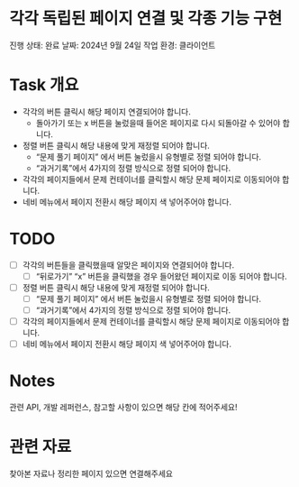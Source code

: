 # 각각 독립된 페이지 연결 및 각종 기능 구현

진행 상태: 완료
날짜: 2024년 9월 24일
작업 환경: 클라이언트

# Task 개요

- 각각의 버튼 클릭시 해당 페이지 연결되어야 합니다.
    - 돌아가기 또는 x 버튼을 눌렀을때 들어온 페이지로 다시 되돌아갈 수 있어야 합니다.
- 정렬 버튼 클릭시 해당 내용에 맞게 재정렬 되어야 합니다.
    - “문제 풀기 페이지” 에서 버튼 눌렀을시 유형별로 정렬 되어야 합니다.
    - “과거기록”에서  4가지의 정렬 방식으로 정렬 되어야 합니다.
- 각각의 페이지들에서 문제 컨테이너를 클릭할시 해당 문제 페이지로 이동되어야 합니다.
- 네비 메뉴에서 페이지 전환시 해당 페이지 색 넣어주어야 합니다.

# TODO

- [ ]  각각의 버튼들을 클릭했을때 알맞은 페이지와 연결되어야 합니다.
    - [ ]  “뒤로가기” “x” 버튼을 클릭했을 경우 들어왔던 페이지로 이동 되어야 합니다.
- [ ]  정렬 버튼 클릭시 해당 내용에 맞게 재정렬 되어야 합니다.
    - [ ]  “문제 풀기 페이지” 에서 버튼 눌렀을시 유형별로 정렬 되어야 합니다.
    - [ ]  “과거기록”에서  4가지의 정렬 방식으로 정렬 되어야 합니다.
- [ ]  각각의 페이지들에서 문제 컨테이너를 클릭할시 해당 문제 페이지로 이동되어야 합니다.
- [ ]  네비 메뉴에서 페이지 전환시 해당 페이지 색 넣어주어야 합니다.

# Notes

관련 API, 개발 레퍼런스, 참고할 사항이 있으면 해당 칸에 적어주세요!

# 관련 자료

찾아본 자료나 정리한 페이지 있으면 연결해주세요